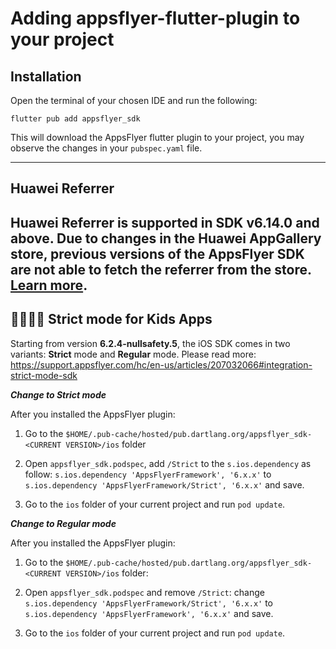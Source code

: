 # Adding   appsflyer-flutter-plugin to your project

## Installation

Open the terminal of your chosen IDE and run the following:

```
flutter pub add appsflyer_sdk
```

This will download the AppsFlyer flutter plugin to your project, you may observe the changes in your `pubspec.yaml` file.

---
## Huawei Referrer
Huawei Referrer is supported in SDK v6.14.0 and above.
Due to changes in the Huawei AppGallery store, previous versions of the AppsFlyer SDK are not able to fetch the referrer from the store. [Learn more](https://dev.appsflyer.com/hc/docs/install-android-sdk#huawei-install-referrer).
---

## <a id="strictMode">👨‍👩‍👧‍👦  Strict mode for Kids Apps

Starting from version **6.2.4-nullsafety.5**, the iOS SDK comes in two variants: **Strict** mode and **Regular** mode. 
Please read more: https://support.appsflyer.com/hc/en-us/articles/207032066#integration-strict-mode-sdk

***Change to Strict mode***

After you installed the AppsFlyer plugin:
1. Go to the `$HOME/.pub-cache/hosted/pub.dartlang.org/appsflyer_sdk-<CURRENT VERSION>/ios` folder
2. Open `appsflyer_sdk.podspec`, add `/Strict` to the `s.ios.dependency` as follow:
`s.ios.dependency 'AppsFlyerFramework', '6.x.x'` to `s.ios.dependency 'AppsFlyerFramework/Strict', '6.x.x'`
and save.

3. Go to the `ios` folder of your current project and run `pod update`.

***Change to Regular mode***

After you installed the AppsFlyer plugin:
1. Go to the `$HOME/.pub-cache/hosted/pub.dartlang.org/appsflyer_sdk-<CURRENT VERSION>/ios` folder:
2. Open `appsflyer_sdk.podspec` and remove `/Strict`:
change `s.ios.dependency 'AppsFlyerFramework/Strict', '6.x.x'` to `s.ios.dependency 'AppsFlyerFramework', '6.x.x'`
and save.

3. Go to the `ios` folder of your current project and run `pod update`.